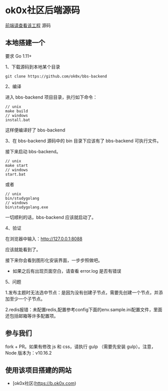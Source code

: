 # ok0x社区后端源码

[前端请查看该工程](https://github.com/OK0X/bbs-front "ok0x - 前端源码") 源码


## 本地搭建一个 

要求 Go 1.11+

1、下载源码到本地某个目录

```shell
git clone https://github.com/ok0x/bbs-backend
```

2、编译

进入 bbs-backend 项目目录，执行如下命令：

```shell
// unix
make build
// windows
install.bat
```

这样便编译好了 bbs-backend

3、在 bbs-backend 源码中的 bin 目录下应该有了 bbs-backend 可执行文件。

接下来启动 bbs-backend。

```shell
// unix
make start
// windows
start.bat
```

或者

```shell
// unix
bin/studygolang
// windows
bin\studygolang.exe
```

一切顺利的话，bbs-backend 应该就启动了。

4、验证

在浏览器中输入：http://127.0.0.1:8088

应该就能看到了。

接下来你会看到图形化安装界面，一步步照做吧。

* 如果之后有出现页面空白，请查看 error.log 是否有错误

5、问题

1.发布主题时无法选中节点：是因为没有创建子节点，需要先创建一个节点，并添加至少一个子节点。

2.redis报错：未配置redis,配置参考config下面的env.sample.ini配置文件，里面还包括邮箱等许多配置项。

## 参与我们

fork + PR。如果有修改 js 和 css，请执行 gulp （需要先安装 gulp）。注意，Node 版本为：v10.16.2

## 使用该项目搭建的网站

- [ok0x社区(https://b.ok0x.com)
